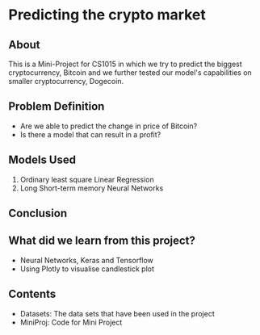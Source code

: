 # Predicting the crypto market

## About

This is a Mini-Project for CS1015 in which we try to predict the biggest cryptocurrency, Bitcoin and we further tested our model's capabilities on smaller cryptocurrency, Dogecoin.

## Problem Definition

- Are we able to predict the change in price of Bitcoin?
- Is there a model that can result in a profit?

## Models Used

1. Ordinary least square Linear Regression
2. Long Short-term memory Neural Networks

## Conclusion


## What did we learn from this project?
- Neural Networks, Keras and Tensorflow
- Using Plotly to visualise candlestick plot


## Contents
- Datasets: The data sets that have been used in the project
- MiniProj: Code for Mini Project


